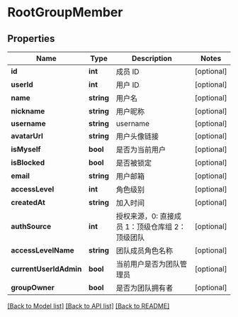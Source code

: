 # RootGroupMember

## Properties

Name | Type | Description | Notes
------------ | ------------- | ------------- | -------------
**id** | **int** | 成员 ID | [optional] 
**userId** | **int** | 用户 ID | [optional] 
**name** | **string** | 用户名 | [optional] 
**nickname** | **string** | 用户昵称 | [optional] 
**username** | **string** | username | [optional] 
**avatarUrl** | **string** | 用户头像链接 | [optional] 
**isMyself** | **bool** | 是否为当前用户 | [optional] 
**isBlocked** | **bool** | 是否被锁定 | [optional] 
**email** | **string** | 用户邮箱 | [optional] 
**accessLevel** | **int** | 角色级别 | [optional] 
**createdAt** | **string** | 加入时间 | [optional] 
**authSource** | **int** | 授权来源，0: 直接成员 1：顶级仓库组 2：顶级团队 | [optional] 
**accessLevelName** | **string** | 团队成员角色名称 | [optional] 
**currentUserIdAdmin** | **bool** | 当前用户是否为团队管理员 | [optional] 
**groupOwner** | **bool** | 是否为团队拥有者 | [optional] 

[[Back to Model list]](../../README.md#documentation-for-models) [[Back to API list]](../../README.md#documentation-for-api-endpoints) [[Back to README]](../../README.md)



